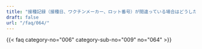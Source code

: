 ```yaml
---
title: "接種記録（接種日、ワクチンメーカー、ロット番号）が間違っている場合はどうしたら良いですか。"
draft: false
url: "/faq/064/"
---
```


{{< faq category-no="006" category-sub-no="009" no="064" >}}
